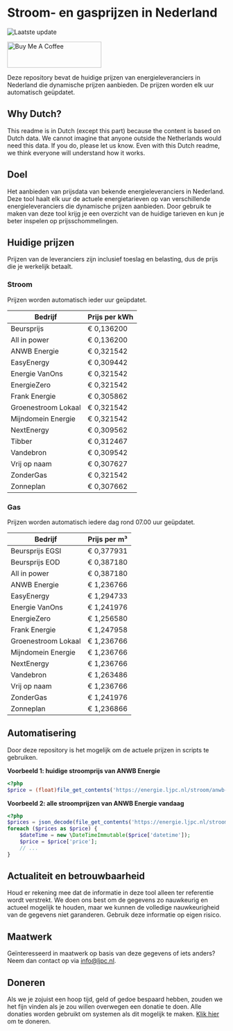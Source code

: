 # Stroom- en gasprijzen in Nederland

![Laatste update](https://img.shields.io/badge/laatste%20update-2025--03--10%2017%3A00%20CET-brightgreen)

<a href="https://www.buymeacoffee.com/Lars-" target="_blank"><img src="https://cdn.buymeacoffee.com/buttons/v2/default-orange.png" alt="Buy Me A Coffee" height="60" style="height: 60px !important;width: 217px !important;" ></a>

Deze repository bevat de huidige prijzen van energieleveranciers in Nederland die dynamische prijzen aanbieden. De prijzen worden elk uur automatisch geüpdatet.

## Why Dutch?

This readme is in Dutch (except this part) because the content is based on Dutch data. We cannot imagine that anyone outside the Netherlands would need this data. If you do, please let us know. Even with this Dutch readme, we think
everyone will understand how it works.

## Doel

Het aanbieden van prijsdata van bekende energieleveranciers in Nederland. Deze tool haalt elk uur de actuele energietarieven op van verschillende energieleveranciers die dynamische prijzen aanbieden. Door gebruik te maken van deze tool
krijg je een overzicht van de huidige tarieven en kun je beter inspelen op prijsschommelingen.

## Huidige prijzen

Prijzen van de leveranciers zijn inclusief toeslag en belasting, dus de prijs die je werkelijk betaalt.

### Stroom

Prijzen worden automatisch ieder uur geüpdatet.

 Bedrijf | Prijs per kWh 
---------|---------------
Beursprijs | € 0,136200
All in power | € 0,136200
ANWB Energie | € 0,321542
EasyEnergy | € 0,309442
Energie VanOns | € 0,321542
EnergieZero | € 0,321542
Frank Energie | € 0,305862
Groenestroom Lokaal | € 0,321542
Mijndomein Energie | € 0,321542
NextEnergy | € 0,309562
Tibber | € 0,312467
Vandebron | € 0,309542
Vrij op naam | € 0,307627
ZonderGas | € 0,321542
Zonneplan | € 0,307662


### Gas

Prijzen worden automatisch iedere dag rond 07.00 uur geüpdatet.

 Bedrijf | Prijs per m³ 
---------|--------------
Beursprijs EGSI | € 0,377931
Beursprijs EOD | € 0,387180
All in power | € 0,387180
ANWB Energie | € 1,236766
EasyEnergy | € 1,294733
Energie VanOns | € 1,241976
EnergieZero | € 1,256580
Frank Energie | € 1,247958
Groenestroom Lokaal | € 1,236766
Mijndomein Energie | € 1,236766
NextEnergy | € 1,236766
Vandebron | € 1,263486
Vrij op naam | € 1,236766
ZonderGas | € 1,241976
Zonneplan | € 1,236866


## Automatisering

Door deze repository is het mogelijk om de actuele prijzen in scripts te gebruiken.

**Voorbeeld 1: huidige stroomprijs van ANWB Energie**

```php
<?php
$price = (float)file_get_contents('https://energie.ljpc.nl/stroom/anwb-energie-nu.txt');

```

**Voorbeeld 2: alle stroomprijzen van ANWB Energie vandaag**

```php
<?php
$prices = json_decode(file_get_contents('https://energie.ljpc.nl/stroom/all-in-power-vandaag.json'),true);
foreach ($prices as $price) {
    $dateTime = new \DateTimeImmutable($price['datetime']);
    $price = $price['price'];
    // ...
}
```

## Actualiteit en betrouwbaarheid

Houd er rekening mee dat de informatie in deze tool alleen ter referentie wordt verstrekt. We doen ons best om de gegevens zo nauwkeurig en actueel mogelijk te houden, maar we kunnen de volledige nauwkeurigheid van de gegevens niet
garanderen. Gebruik deze informatie op eigen risico.

## Maatwerk

Geïnteresseerd in maatwerk op basis van deze gegevens of iets anders? Neem dan contact op
via [info@ljpc.nl](mailto:info@ljpc.nl?subject=Energie%20prijzen).

## Doneren

Als we je zojuist een hoop tijd, geld of gedoe bespaard hebben, zouden we het fijn vinden als je zou willen overwegen een
donatie te doen. Alle donaties worden gebruikt om systemen als dit mogelijk te
maken. [Klik hier](https://www.buymeacoffee.com/Lars-) om te doneren.
